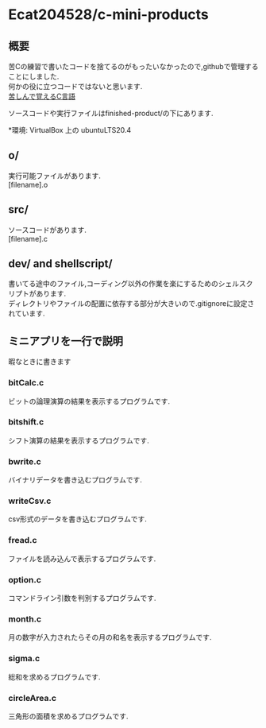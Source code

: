 # Ecat204528/c-mini-products
## 概要
苦Cの練習で書いたコードを捨てるのがもったいなかったので,githubで管理することにしました.  
何かの役に立つコードではないと思います.  
[苦しんで覚えるC言語](http://9cguide.appspot.com)

ソースコードや実行ファイルはfinished-product/の下にあります.  

*環境: VirtualBox 上の ubuntuLTS20.4

## o/  
実行可能ファイルがあります.  
[filename].o
## src/
ソースコードがあります.  
[filename].c
## dev/ and shellscript/
書いてる途中のファイル,コーディング以外の作業を楽にするためのシェルスクリプトがあります.  
ディレクトリやファイルの配置に依存する部分が大きいので.gitignoreに設定されています.

## ミニアプリを一行で説明
暇なときに書きます
### bitCalc.c
ビットの論理演算の結果を表示するプログラムです.
### bitshift.c
シフト演算の結果を表示するプログラムです.
### bwrite.c
バイナリデータを書き込むプログラムです.
### writeCsv.c
csv形式のデータを書き込むプログラムです.
### fread.c
ファイルを読み込んで表示するプログラムです.
### option.c
コマンドライン引数を判別するプログラムです.
### month.c
月の数字が入力されたらその月の和名を表示するプログラムです.
### sigma.c
総和を求めるプログラムです.
### circleArea.c
三角形の面積を求めるプログラムです.
